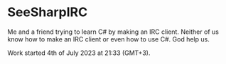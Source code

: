 # SeeSharpIRC
Me and a friend trying to learn C# by making an IRC client. Neither of us know how to make an IRC client or even how to use C#. God help us.

Work started 4th of July 2023 at 21:33 (GMT+3).